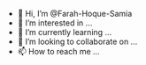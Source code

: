 - 👋 Hi, I’m @Farah-Hoque-Samia
- 👀 I’m interested in ...
- 🌱 I’m currently learning ...
- 💞️ I’m looking to collaborate on ...
- 📫 How to reach me ...

<!---
Farah-Hoque-Samia/Farah-Hoque-Samia is a ✨ special ✨ repository because its `README.md` (this file) appears on your GitHub profile.
You can click the Preview link to take a look at your changes.
--->
